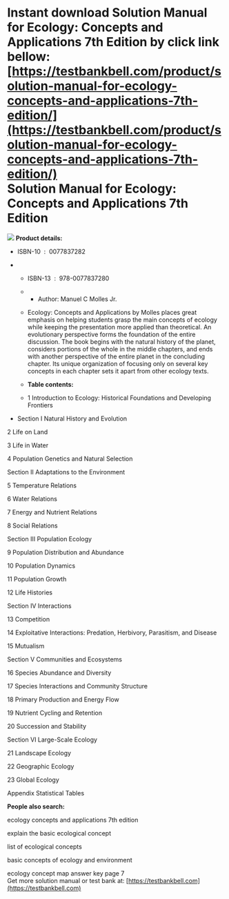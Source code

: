 Instant download **Solution Manual for Ecology: Concepts and Applications 7th Edition** by click link bellow:  
[https://testbankbell.com/product/solution-manual-for-ecology-concepts-and-applications-7th-edition/](https://testbankbell.com/product/solution-manual-for-ecology-concepts-and-applications-7th-edition/)  
Solution Manual for Ecology: Concepts and Applications 7th Edition
==================================================================


![](https://testbankbell.com/wp-content/uploads/2023/05/51I2B856Q8bL._SX399_BO1204203200_-1.jpg)
**Product details:**
* ISBN-10 ‏ : ‎ 0077837282
* * ISBN-13 ‏ : ‎ 978-0077837280
  * * Author: Manuel C Molles Jr.
   
  * Ecology: Concepts and Applications by Molles places great emphasis on helping students grasp the main concepts of ecology while keeping the presentation more applied than theoretical. An evolutionary perspective forms the foundation of the entire discussion. The book begins with the natural history of the planet, considers portions of the whole in the middle chapters, and ends with another perspective of the entire planet in the concluding chapter. Its unique organization of focusing only on several key concepts in each chapter sets it apart from other ecology texts.
  * **Table contents:**
  * 1 Introduction to Ecology: Historical Foundations and Developing Frontiers
 
* Section I Natural History and Evolution

2 Life on Land


3 Life in Water


4 Population Genetics and Natural Selection


Section II Adaptations to the Environment


5 Temperature Relations


6 Water Relations


7 Energy and Nutrient Relations


8 Social Relations


Section III Population Ecology


9 Population Distribution and Abundance


10 Population Dynamics


11 Population Growth


12 Life Histories


Section IV Interactions


13 Competition


14 Exploitative Interactions: Predation, Herbivory, Parasitism, and Disease


15 Mutualism


Section V Communities and Ecosystems


16 Species Abundance and Diversity


17 Species Interactions and Community Structure


18 Primary Production and Energy Flow


19 Nutrient Cycling and Retention


20 Succession and Stability


Section VI Large-Scale Ecology


21 Landscape Ecology


22 Geographic Ecology


23 Global Ecology


Appendix Statistical Tables


**People also search:**

ecology concepts and applications 7th edition

explain the basic ecological concept

list of ecological concepts

basic concepts of ecology and environment

ecology concept map answer key page 7  
 Get more solution manual or test bank at: [https://testbankbell.com](https://testbankbell.com)
